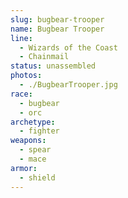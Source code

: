 ```yaml
---
slug: bugbear-trooper
name: Bugbear Trooper
line:
  - Wizards of the Coast
  - Chainmail
status: unassembled
photos:
  - ./BugbearTrooper.jpg
race:
  - bugbear
  - orc
archetype:
  - fighter
weapons:
  - spear
  - mace
armor:
  - shield
---
```

